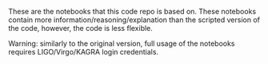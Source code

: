 These are the notebooks that this code repo is based on. These notebooks contain more information/reasoning/explanation than the scripted version of the code, however, the code is less flexible.

Warning: similarly to the original version, full usage of the notebooks requires LIGO/Virgo/KAGRA login credentials.
